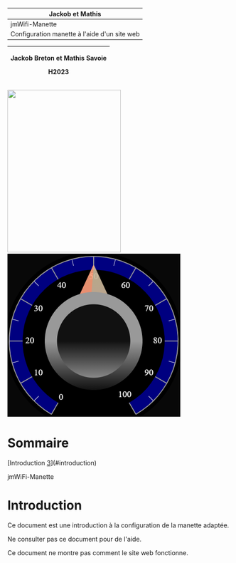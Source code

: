 | Jackob et Mathis                                |
|-------------------------------------------------|
| jmWifi-Manette                                  |
| Configuration manette à l'aide d'un site web    |

<table>
<colgroup>
<col style="width: 100%" />
</colgroup>
<thead>
<tr class="header">
<th><p>Jackob Breton et Mathis Savoie</p>
<p>H2023</p></th>
</tr>
</thead>
<tbody>
</tbody>
</table>

<img src="https://coluxrecruitment.com/wp-content/uploads/2017/05/Video-Game-Controller-Icon.svg_.png"
style="width:2.65278in;height:3.80833in" /><img src="./img/media/image2.png"
style="width:4.05694in;height:3.80833in" />

# Sommaire

[Introduction [3](#introduction)](#introduction)

jmWiFi-Manette

# Introduction

Ce document est une introduction à la configuration de la manette adaptée.

Ne consulter pas ce document pour de l'aide.

Ce document ne montre pas comment le site web fonctionne.
